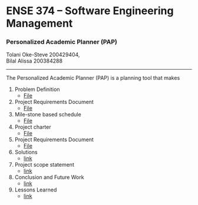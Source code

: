 # ENSE 374 – Software Engineering Management
### Personalized Academic Planner (PAP)

 Tolani Oke-Steve 200429404,  
 Bilal Alissa 200384288

---
 
The Personalized Academic Planner (PAP) is a planning tool that makes 
1. Problem Definition
	- [File](https://github.com/ENSE374-F23/group5_proj/blob/main/Business_Case.docx)
2. Project Requirements Document
	- [File](https://github.com/ENSE374-F23/group5_proj/blob/main/Documents/Project_Requirements_Document.docx)
3. Mile-stone based schedule
	- [File](https://github.com/ENSE374-F23/group5_proj/blob/main/Documents/Milestone-Based%20Schedule.docx)
4. Project charter
	- [File](https://github.com/ENSE374-F23/group5_proj/blob/main/Documents/Project%20Charter.docx)
5. Project Requirements Document
	- [File](https://github.com/ENSE374-F23/group5_proj/blob/main/Documents/Project_Requirements_Document.docx)
4. Solutions
	- [link](https://www.example.com)
5. Project scope statement
	- [link](https://www.example.com)
6. Conclusion and Future Work
	- [link](https://www.example.com)
7. Lessons Learned
	- [link](https://www.example.com)
